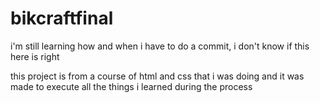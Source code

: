 # bikcraftfinal
i'm still learning how and when i have to do a commit, i don't know if this here is right

this project is from a course of html and css that i was doing and it was made to execute all the things i learned during the process
